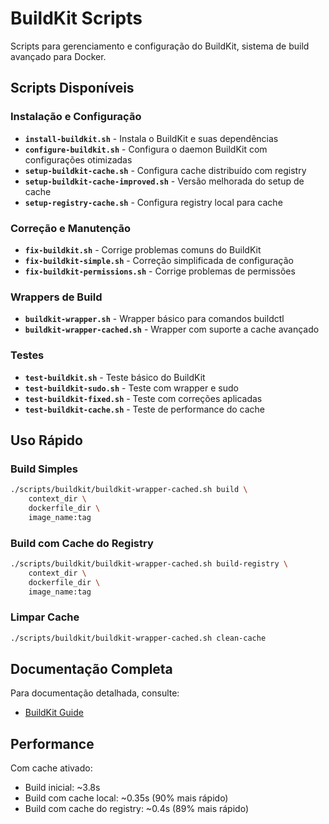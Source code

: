 # BuildKit Scripts

Scripts para gerenciamento e configuração do BuildKit, sistema de build avançado para Docker.

## Scripts Disponíveis

### Instalação e Configuração

- **`install-buildkit.sh`** - Instala o BuildKit e suas dependências
- **`configure-buildkit.sh`** - Configura o daemon BuildKit com configurações otimizadas
- **`setup-buildkit-cache.sh`** - Configura cache distribuído com registry
- **`setup-buildkit-cache-improved.sh`** - Versão melhorada do setup de cache
- **`setup-registry-cache.sh`** - Configura registry local para cache

### Correção e Manutenção

- **`fix-buildkit.sh`** - Corrige problemas comuns do BuildKit
- **`fix-buildkit-simple.sh`** - Correção simplificada de configuração
- **`fix-buildkit-permissions.sh`** - Corrige problemas de permissões

### Wrappers de Build

- **`buildkit-wrapper.sh`** - Wrapper básico para comandos buildctl
- **`buildkit-wrapper-cached.sh`** - Wrapper com suporte a cache avançado

### Testes

- **`test-buildkit.sh`** - Teste básico do BuildKit
- **`test-buildkit-sudo.sh`** - Teste com wrapper e sudo
- **`test-buildkit-fixed.sh`** - Teste com correções aplicadas
- **`test-buildkit-cache.sh`** - Teste de performance do cache

## Uso Rápido

### Build Simples
```bash
./scripts/buildkit/buildkit-wrapper-cached.sh build \
    context_dir \
    dockerfile_dir \
    image_name:tag
```

### Build com Cache do Registry
```bash
./scripts/buildkit/buildkit-wrapper-cached.sh build-registry \
    context_dir \
    dockerfile_dir \
    image_name:tag
```

### Limpar Cache
```bash
./scripts/buildkit/buildkit-wrapper-cached.sh clean-cache
```

## Documentação Completa

Para documentação detalhada, consulte:
- [BuildKit Guide](../../docs/context/backend/guides/buildkit-guide.md)

## Performance

Com cache ativado:
- Build inicial: ~3.8s
- Build com cache local: ~0.35s (90% mais rápido)
- Build com cache do registry: ~0.4s (89% mais rápido)

